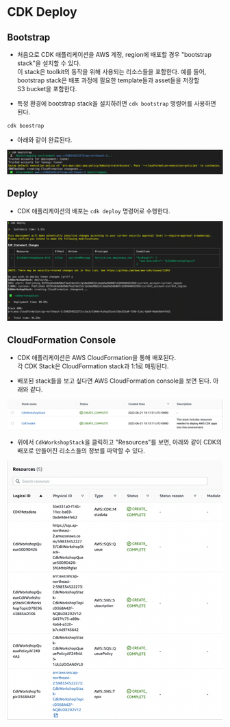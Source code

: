 # CDK Deploy

## Bootstrap

- 처음으로 CDK 애플리케이션을 AWS 계정, region에 배포할 경우 "bootstrap stack"을 설치할 수 있다.  
  이 stack은 toolkit의 동작을 위해 사용되는 리소스들을 포함한다. 예를 들어, bootstrap stack은 배포 과정에 필요한 template들과 asset들을 저장할  
  S3 bucket을 포함한다.

- 특정 환경에 bootstrap stack을 설치하려면 `cdk bootstrap` 명령어를 사용하면 된다.

```sh
cdk boostrap
```

- 아래와 같이 완료된다.

![picture 23](/images/AWS_CDK_2.png)

## Deploy

- CDK 애플리케이션의 배포는 `cdk deploy` 명령어로 수행한다.

![picture 24](/images/AWS_CDK_3.png)

## CloudFormation Console

- CDK 애플리케이션은 AWS CloudFormation을 통해 배포된다.  
  각 CDK Stack은 CloudFormation stack과 1:1로 매핑된다.

- 배포된 stack들을 보고 싶다면 AWS CloudFormation console을 보면 된다. 아래와 같다.

![picture 25](/images/AWS_CDK_4.png)

- 위에서 `CdkWorkshopStack`을 클릭하고 "Resources"를 보면, 아래와 같이 CDK의 배포로 만들어진 리소스들의 정보를 파악할 수 있다.

![picture 26](/images/AWS_CDK_5.png)
